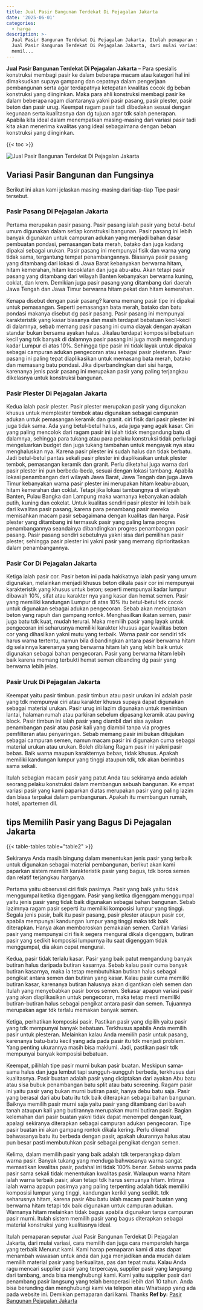```yaml
---
title: Jual Pasir Bangunan Terdekat Di Pejagalan Jakarta
date: '2025-06-01'
categories:
  - harga
description: >-
  Jual Pasir Bangunan Terdekat Di Pejagalan Jakarta. Itulah pemaparan seputar
  Jual Pasir Bangunan Terdekat Di Pejagalan Jakarta, dari mulai variasi, cara
  memil...
---
```


**Jual Pasir Bangunan Terdekat Di Pejagalan Jakarta** – Para spesialis konstruksi membagi pasir ke dalam beberapa macam atau kategori hal ini dimaksudkan supaya gampang dan cepatnya dalam pengerjaan pembangunan serta agar terdapatnya ketepatan kwalitas cocok dg beban konstruksi yang diinginkan. Maka para ahli konstruksi membagi pasir ke dalam beberapa ragam diantaranya yakni pasir pasang, pasir plester, pasir beton dan pasir urug. Keempat ragam pasir tadi dibedakan sesuai dengan kegunaan serta kualitasnya dan dg tujuan agar tdk salah penerapan. Apabila kita ideal dalam menempatkan masing-masing dari variasi pasir tadi kita akan menerima kwalitas yang ideal sebagaimana dengan beban konstruksi yang diinginkan.

{{< toc >}}

![Jual Pasir Bangunan Terdekat Di Pejagalan Jakarta](/images/jual-pasir-bangunan-29.png)

## Variasi Pasir Bangunan dan Fungsinya

Berikut ini akan kami jelaskan masing-masing dari tiap-tiap Tipe pasir tersebut.

### Pasir Pasang Di Pejagalan Jakarta

Pertama merupakan pasir pasang. Pasir pasang ialah pasir yang betul-betul umum digunakan dalam setiap konstruksi bangunan. Pasir pasang ini lebih banyak digunakan untuk campuran adukan yang menjadi bahan dasar pembuatan pondasi, pemasangan bata merah, batako dan juga kadang dipakai sebagai urukan. Pasir pasang ini mempunyai fisik dan warna yang tidak sama, tergantung tempat penambangannya. Biasanya pasir pasang yang ditambang dari lokasi di Jawa Barat kebanyakan berwarna hitam, hitam kemerahan, hitam kecoklatan dan juga abu-abu. Akan tetapi pasir pasang yang ditambang dari wilayah Banten kebanyakan berwarna kuning, coklat, dan krem. Demikian juga pasir pasang yang ditambang dari daerah Jawa Tengah dan Jawa Timur berwarna hitam pekat dan hitam kemerahan.

Kenapa disebut dengan pasir pasang? karena memang pasir tipe ini dipakai untuk pemasangan. Seperti pemasangan bata merah, batako dan batu pondasi makanya disebut dg pasir pasang. Pasir pasang ini mempunyai karakteristik yang kasar biasanya dan masih terdapat bebatuan kecil-kecil di dalamnya, sebab memang pasir pasang ini cuma diayak dengan ayakan standar bukan bersama ayakan halus. Jikalau terdapat komposisi bebatuan kecil yang tdk banyak di dalamnya pasir pasang ini juga masih mengandung kadar Lumpur di atas 10%. Sehingga tipe pasir ini tidak layak untuk dipakai sebagai campuran adukan pengecoran atau sebagai pasir plesteran. Pasir pasang ini paling tepat diaplikasikan untuk memasang bata merah, batako dan memasang batu pondasi. Jika diperbandingkan dari sisi harga, karenanya jenis pasir pasang ini merupakan pasir yang paling terjangkau dikelasnya untuk konstruksi bangunan.

### Pasir Plester Di Pejagalan Jakarta

Kedua ialah pasir plester. Pasir plester merupakan pasir yang digunakan khusus untuk memplester tembok atau digunakan sebagai campuran adukan untuk pemasangan keramik dan granit. ciri fisik dari pasir plester ini juga tidak sama. Ada yang betul-betul halus, ada juga yang agak kasar. Ciri yang paling mencolok dari ragam pasir ini ialah tidak mengandung batu di dalamnya, sehingga para tukang atau para pelaku konstruksi tidak perlu lagi mengeluarkan budget dan juga tukang tambahan untuk mengayak nya atau menghaluskan nya. Karena pasir plester ini sudah halus dan tidak berbatu. Jadi betul-betul pantas sekali pasir plester ini diaplikasikan untuk plester tembok, pemasangan keramik dan granit. Perlu diketahui juga warna dari pasir plester ini pun berbeda-beda, sesuai dengan lokasi tambang. Apabila lokasi penambangan dari wilayah Jawa Barat, Jawa Tengah dan juga Jawa Timur kebanyakan warna pasir plester ini merupakan hitam keabu-abuan, hitam kemerahan dan coklat. Tetapi jika lokasi tambangnya di wilayah Banten, Pulau Bangka dan Lampung maka warnanya kebanyakan adalah putih, kuning dan cokelat. Untuk kualitas sendiri pasir plester ini lebih baik dari kwalitas pasir pasang, karena para penambang pasir mereka memisahkan macam pasir sebagaimana dengan kualitas dan harga. Pasir plester yang ditambang ini termasuk pasir yang paling lama progres penambangannya seandainya dibandingkan progres penambangan pasir pasang. Pasir pasang sendiri sebetulnya yakni sisa dari pemilihan pasir plester, sehingga pasir plester ini yakni pasir yang memang diprioritaskan dalam penambangannya.

### Pasir Cor Di Pejagalan Jakarta

Ketiga ialah pasir cor. Pasir beton ini pada hakikatnya ialah pasir yang umum digunakan, melainkan menjadi khusus beton dikala pasir cor ini mempunyai karakteristik yang khusus untuk beton; seperti mempunyai kadar lumpur dibawah 10%, sifat atau karakter nya yang kasar dan hemat semen. Pasir yang memiliki kandungan Lumpur di atas 10% itu betul-betul tdk cocok untuk digunakan sebagai adukan pengecoran. Sebab akan menciptakan beton yang rapuh dan gampang rontok. Menghasilkan ikatan semen, pasir juga batu tdk kuat, mudah terurai. Maka memilih pasir yang layak untuk pengecoran ini seharusnya memiliki karakter khusus agar kwalitas beton cor yang dihasilkan yakni mutu yang terbaik. Warna pasir cor sendiri tdk harus warna tertentu, namun bila dibandingkan antara pasir berwarna hitam dg selainnya karenanya yang berwarna hitam lah yang lebih baik untuk digunakan sebagai bahan pengecoran. Pasir yang berwarna hitam lebih baik karena memang terbukti hemat semen dibanding dg pasir yang berwarna lebih jelas.

### Pasir Uruk Di Pejagalan Jakarta

Keempat yaitu pasir timbun. pasir timbun atau pasir urukan ini adalah pasir yang tdk mempunyai ciri atau karakter khusus supaya dapat digunakan sebagai material urukan. Pasir urug ini lazim digunakan untuk menimbun lantai, halaman rumah atau parkiran sebelum dipasang keramik atau paving block. Pasir timbun ini ialah pasir yang diambil dari sisa ayakan penambangan pasir atau pasir kali yang diambil tanpa via progres pemfilteran atau penyaringan. Sebab memang pasir ini bukan ditujukan sebagai campuran semen, namun macam pasir ini digunakan cuma sebagai material urukan atau urukan. Boleh dibilang Ragam pasir ini yakni pasir bebas. Baik warna maupun karakternya bebas, tidak khusus. Apakah memiliki kandungan lumpur yang tinggi ataupun tdk, tdk akan berimbas sama sekali.

Itulah sebagian macam pasir yang patut Anda tau sekiranya anda adalah seorang pelaku konstruksi dalam membangun sebuah bangunan. Ke empat variasi pasir yang kami paparkan diatas merupakan pasir yang paling lazim dan biasa terpakai dalam pembangunan. Apakah itu membangun rumah, hotel, apartemen dll.

## tips Memilih Pasir yang Bagus Di Pejagalan Jakarta

{{< table-tables table="table2" >}}

Sekiranya Anda masih bingung dalam menentukan jenis pasir yang terbaik untuk digunakan sebagai material pembangunan, berikut akan kami paparkan sistem memilih karakteristik pasir yang bagus, tdk boros semen dan relatif terjangkau harganya.

Pertama yaitu observasi ciri fisik pasirnya. Pasir yang baik yaitu tidak menggumpal ketika digenggam. Pasir yang ketika digenggam menggumpal yaitu jenis pasir yang tidak baik digunakan sebagai bahan bangunan. Sebab lazimnya ragam pasir seperti itu memiliki komposisi lumpur yang tinggi. Segala jenis pasir, baik itu pasir pasang, pasir plester ataupun pasir cor, apabila mempunyai kandungan lumpur yang tinggi maka tdk baik diterapkan. Hanya akan memboroskan pemakaian semen. Carilah Variasi pasir yang mempunyai ciri fisik segera mengurai dikala digenggam, butiran pasir yang sedikit komposisi lumpurnya itu saat digenggam tidak menggumpal, dia akan cepat mengurai.

Kedua, pasir tidak terlalu kasar. Pasir yang baik patut mengandung banyak butiran halus daripada butiran kasarnya. Sebab kalau pasir cuma banyak butiran kasarnya, maka ia tetap membutuhkan butiran halus sebagai pengikat antara semen dan butiran yang kasar. Kalau pasir cuma memiliki butiran kasar, karenanya butiran halusnya akan digantikan oleh semen dan itulah yang menyebabkan pasir boros semen. Sekasar apapun variasi pasir yang akan diaplikasikan untuk pengecoran, maka tetap mesti memiliki butiran-butiran halus sebagai pengikat antara pasir dan semen. Tujuannya merupakan agar tdk terlalu memakan banyak semen.

Ketiga, perhatikan komposisi pasir. Pastikan pasir yang dipilih yaitu pasir yang tdk mempunyai banyak bebatuan. Terkhusus apabila Anda memilih pasir untuk plesteran. Melainkan kalau Anda memilih pasir untuk pasang, karenanya batu-batu kecil yang ada pada pasir itu tdk menjadi problem. Yang penting ukurannya masih bisa maklumi. Jadi, pastikan pasir tdk mempunyai banyak komposisi bebatuan.

Keempat, pilihlah tipe pasir murni bukan pasir buatan. Meskipun sama-sama halus dan juga lembut tapi sungguh-sungguh berbeda, terkhusus dari kualitasnya. Pasir buatan adalah pasir yang diciptakan dari ayakan Abu batu atau sisa bubuk penambangan batu split atau batu screening. Ragam pasir ini yaitu pasir yang bukan murni butiran pasir, hanya debu batu saja. Pasir yang berasal dari abu batu itu tdk baik diterapkan sebagai bahan bangunan. Baiknya memilih pasir murni saja yaitu pasir yang ditambang dari bawah tanah ataupun kali yang butirannya merupakan murni butiran pasir. Bagian kelemahan dari pasir buatan yakni tidak dapat menempel dengan kuat, apalagi sekiranya diterapkan sebagai campuran adukan pengecoran. Tipe pasir buatan ini akan gampang rontok dikala kering. Perlu dikenal bahwasanya batu itu berbeda dengan pasir, apakah ukurannya halus atau pun besar pasti membutuhkan pasir sebagai pengikat dengan semen.

Kelima, dalam memilih pasir yang baik adalah tdk terperangkap dalam warna pasir. Banyak tukang yang menduga bahwasanya warna sangat memastikan kwalitas pasir, padahal ini tidak 100% benar. Sebab warna pada pasir sama sekali tidak menentukan kwalitas pasir. Walaupun warna hitam ialah warna terbaik pasir, akan tetapi tdk harus semuanya hitam. Intinya ialah warna apapun pasirnya yang paling terpenting adalah tidak memiliki komposisi lumpur yang tinggi, kandungan kerikil yang sedikit. tdk seharusnya hitam, karena pasir Abu batu ialah macam pasir buatan yang berwarna hitam tetapi tdk baik digunakan untuk campuran adukan. Warnanya hitam melainkan tidak bagus apabila digunakan tanpa campuran pasir murni. Itulah sistem memilih pasir yang bagus diterapkan sebagai material konstruksi yang kualitasnya ideal.

Itulah pemaparan seputar Jual Pasir Bangunan Terdekat Di Pejagalan Jakarta, dari mulai variasi, cara memilih dan juga cara memperoleh harga yang terbaik Menurut kami. Kami harap pemaparan kami di atas dapat menambah wawasan untuk anda dan juga menjadikan anda mudah dalam memilih material pasir yang berkualitas, pas dan tepat mutu. Kalau Anda ragu mencari supplier pasir yang terpercaya, supplier pasir yang langsung dari tambang, anda bisa menghubungi kami. Kami yaitu supplier pasir dari penambang pasir langsung yang telah beroperasi lebih dari 10 tahun. Anda bisa berunding dan menghubungi kami via telepon atau Whatsapp yang ada pada website ini. Demikian pemaparan dari kami. Thanks
**Ref by:** [Pasir Bangunan Pejagalan Jakarta](https://id.wikipedia.org/wiki/Pasir)
